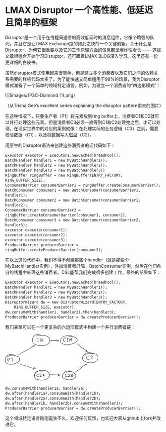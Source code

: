 # LMAX Disruptor 一个高性能、低延迟且简单的框架

Disruptor是一个用于在线程间通信的高效低延时的消息组件，它像个增强的队列，并且它是让LMAX Exchange跑的如此之快的一个关键创新。关于什么是Disruptor、为何它很重要以及它的工作原理方面的信息都呈爆炸性增长 —— 这些文章很适合开始学习Disruptor，还可跟着LMAX BLOG深入学习。这里还有一份更详细的白皮书。


虽然disruptor模式使用起来很简单，但是建立多个消费者以及它们之间的依赖关系需要的样板代码太多了。为了能快速又简单适用于99%的场景，我为Disruptor模式准备了一个简单的领域特定语言。例如，为建立一个消费者的“四边形模式”：

![](images/1P3C-Diamond \(1\).png)

（从Trisha Gee’s excellent series explaining the disruptor pattern偷来的图片）

在这种情况下，只要生产者（P1）将元素放到ring buffer上，消费者C1和C2就可以并行处理这些元素。但是消费者C3必须一直等到C1和C2处理完之后，才可以处理。在现实世界中的对应的案例就像：在处理实际的业务逻辑（C3）之前，需要校验数据（C1），以及将数据写入磁盘（C2）。

用原生的Disruptor语法来创建这些消费者的话代码如下：


```
Executor executor = Executors.newCachedThreadPool();
BatchHandler handler1 = new MyBatchHandler1();
BatchHandler handler2 = new MyBatchHandler2();
BatchHandler handler3 = new MyBatchHandler3()
RingBuffer ringBuffer = new RingBuffer(ENTRY_FACTORY, RING_BUFFER_SIZE);
ConsumerBarrier consumerBarrier1 = ringBuffer.createConsumerBarrier();
BatchConsumer consumer1 = new BatchConsumer(consumerBarrier1, handler1);
BatchConsumer consumer2 = new BatchConsumer(consumerBarrier1, handler2);
ConsumerBarrier consumerBarrier2 =
ringBuffer.createConsumerBarrier(consumer1, consumer2);
BatchConsumer consumer3 = new BatchConsumer(consumerBarrier2, handler3);
executor.execute(consumer1);
executor.execute(consumer2);
executor.execute(consumer3);
ProducerBarrier producerBarrier =
ringBuffer.createProducerBarrier(consumer3);
```

在以上这段代码中，我们不得不创建那些个handler（就是那些个MyBatchHandler实例），外加消费者屏障，BatchConsumer实例，然后在他们各自的线程中处理这些消费者。DSL能帮我们完成很多创建工作，最终的结果如下：

```
Executor executor = Executors.newCachedThreadPool();
BatchHandler handler1 = new MyBatchHandler1();
BatchHandler handler2 = new MyBatchHandler2();
BatchHandler handler3 = new MyBatchHandler3();
DisruptorWizard dw = new DisruptorWizard(ENTRY_FACTORY,
	RING_BUFFER_SIZE, executor);
dw.consumeWith(handler1, handler2).then(handler3);
ProducerBarrier producerBarrier = dw.createProducerBarrier();
```

我们甚至可以在一个更复杂的六边形模式中构建一个并行消费者链：

![](images/disruptorChains-300x225-300x148.png)

```
dw.consumeWith(handler1a, handler2a);
dw.after(handler1a).consumeWith(handler1b);
dw.after(handler2a).consumeWith(handler2b);
dw.after(handler1b, handler2b).consumeWith(handler3);
ProducerBarrier producerBarrier = dw.createProducerBarrier();
```

这个领域特定语言刚刚诞生不久，欢迎任何反馈，也欢迎大家从github上fork并改进它。
